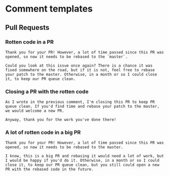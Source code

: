 # Comment templates

## Pull Requests

### Rotten code in a PR


    Thank you for your PR! However, a lot of time passed since this PR was opened, so now it needs to be rebased to the `master`.

    Could you look at this issue once again? There is a chance it was fixed somewhere on the road, but if it is not, feel free to rebase your patch to the master. Otherwise, in a month or so I could close it, to keep our PR queue clean.

### Closing a PR with the rotten code

    As I wrote in the previous comment, I'm closing this PR to keep PR queue clean. If you'd find time and rebase your patch to the master, we would welcome a new PR.
    
    Anyway, thank you for the work you've done there!

### A lot of rotten code in a big PR

    Thank you for your PR! However, a lot of time passed since this PR was opened, so now it needs to be rebased to the master.

    I know, this is a big PR and rebasing it would need a lot of work, but I would be happy if you'd do it. Otherwise, in a month or so I could close it, to keep our PR queue clean, but you still could open a new PR with the rebased code in the future.
